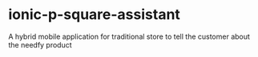 # ionic-p-square-assistant
A hybrid mobile application for traditional store to tell the customer about the needfy product
